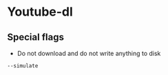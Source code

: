 # Youtube-dl

## Special flags

* Do not download and do not write anything to disk
```
--simulate
```
